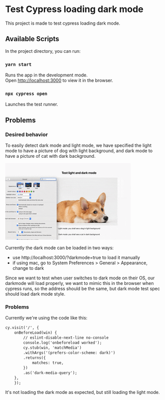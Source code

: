 # Test Cypress loading dark mode

This project is made to test cypress loading dark mode. 

## Available Scripts

In the project directory, you can run:

### `yarn start`

Runs the app in the development mode.\
Open [http://localhost:3000](http://localhost:3000) to view it in the browser.

### `npx cypress open`

Launches the test runner. 

## Problems 

### Desired behavior

To easily detect dark mode and light mode, we have specified the light mode to have a picture of dog with light background, and dark mode to have a picture of cat with dark background. 

![light mode and dark mode toggle on OS](./docs/light-dark-toggle.gif)

Currently the dark mode can be loaded in two ways:

- use http://localhost:3000/?darkmode=true to load it manually
- if using mac, go to System Preferences > General > Appearance, change to dark 

Since we want to test when user switches to dark mode on their OS, our darkmode will load properly, we want to mimic this in the browser when cypress runs, so the address should be the same, but dark mode test spec should load dark mode style. 

### Problems 

Currently we're using the code like this:

```
cy.visit('/', {
    onBeforeLoad(win) {
        // eslint-disable-next-line no-console
        console.log('onbeforeload worked');
        cy.stub(win, 'matchMedia')
        .withArgs('(prefers-color-scheme: dark)')
        .returns({
            matches: true,
        })
        .as('dark-media-query');
    },
    });
```
It's not loading the dark mode as expected, but still loading the light mode. 